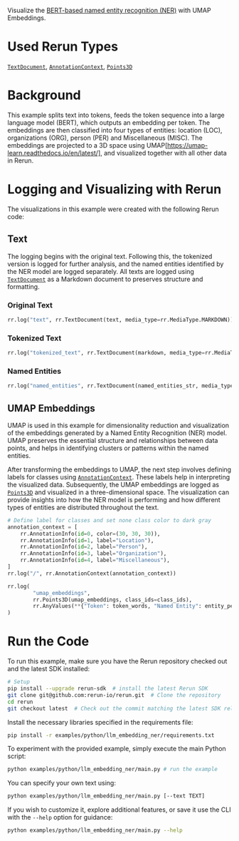 <!--[metadata]
title = "LLM Embedding-Based Named Entity Recognition"
tags = ["LLM", "embeddings", "classification", "huggingface", "text"]
description = "Visualize the BERT-based named entity recognition NER with UMAP Embeddings."
thumbnail = "https://static.rerun.io/llm-embedding/999737b3b78d762e70116bc23929ebfde78e18c6/480w.png"
thumbnail_dimensions = [480, 480]
-->
<picture>
  <img src="https://static.rerun.io/llm_embedding_ner/d98c09dd6bfa20ceea3e431c37dc295a4009fa1b/full.png" alt="">
  <source media="(max-width: 480px)" srcset="https://static.rerun.io/llm_embedding_ner/d98c09dd6bfa20ceea3e431c37dc295a4009fa1b/480w.png">
  <source media="(max-width: 768px)" srcset="https://static.rerun.io/llm_embedding_ner/d98c09dd6bfa20ceea3e431c37dc295a4009fa1b/768w.png">
  <source media="(max-width: 1024px)" srcset="https://static.rerun.io/llm_embedding_ner/d98c09dd6bfa20ceea3e431c37dc295a4009fa1b/1024w.png">
  <source media="(max-width: 1200px)" srcset="https://static.rerun.io/llm_embedding_ner/d98c09dd6bfa20ceea3e431c37dc295a4009fa1b/1200w.png">
</picture>

Visualize the [BERT-based named entity recognition (NER)](https://huggingface.co/dslim/bert-base-NER) with UMAP Embeddings. 

# Used Rerun Types
[`TextDocument`](https://www.rerun.io/docs/reference/types/archetypes/text_document), [`AnnotationContext`](https://www.rerun.io/docs/reference/types/archetypes/annotation_context), [`Points3D`](https://www.rerun.io/docs/reference/types/archetypes/points3d)

# Background
This example splits text into tokens, feeds the token sequence into a large language model (BERT), which outputs an embedding per token. 
The embeddings are then classified into four types of entities: location (LOC), organizations (ORG), person (PER) and Miscellaneous (MISC). The embeddings are projected to a 3D space using UMAP[https://umap-learn.readthedocs.io/en/latest/], and visualized together with all other data in Rerun.

# Logging and Visualizing with Rerun
The visualizations in this example were created with the following Rerun code:

## Text
The logging begins with the original text. Following this, the tokenized version is logged for further analysis, and the named entities identified by the NER model are logged separately.
All texts are logged using [`TextDocument`](https://www.rerun.io/docs/reference/types/archetypes/text_document) as a Markdown document to preserves structure and formatting.
### Original Text
```python
rr.log("text", rr.TextDocument(text, media_type=rr.MediaType.MARKDOWN))
```

### Tokenized Text 
```python
rr.log("tokenized_text", rr.TextDocument(markdown, media_type=rr.MediaType.MARKDOWN))
```

### Named Entities
```python
rr.log("named_entities", rr.TextDocument(named_entities_str, media_type=rr.MediaType.MARKDOWN))
```

## UMAP Embeddings

[//]: # (The embeddings to UMAP facilitates the exploration, understanding, and evaluation of the NER model's output in a more interpretable and visually appealing manner.)

UMAP is used in this example for dimensionality reduction and visualization of the embeddings generated by a Named Entity Recognition (NER) model.
UMAP preserves the essential structure and relationships between data points, and helps in identifying clusters or patterns within the named entities.

After transforming the embeddings to UMAP, the next step involves defining labels for classes using [`AnnotationContext`](https://www.rerun.io/docs/reference/types/archetypes/annotation_context).
These labels help in interpreting the visualized data. 
Subsequently, the UMAP embeddings are logged as [`Points3D`](https://www.rerun.io/docs/reference/types/archetypes/points3d) and visualized in a three-dimensional space. 
The visualization can provide insights into how the NER model is performing and how different types of entities are distributed throughout the text.


```python
# Define label for classes and set none class color to dark gray
annotation_context = [
    rr.AnnotationInfo(id=0, color=(30, 30, 30)),
    rr.AnnotationInfo(id=1, label="Location"),
    rr.AnnotationInfo(id=2, label="Person"),
    rr.AnnotationInfo(id=3, label="Organization"),
    rr.AnnotationInfo(id=4, label="Miscellaneous"),
]
rr.log("/", rr.AnnotationContext(annotation_context))
```

```python
rr.log(
        "umap_embeddings",
        rr.Points3D(umap_embeddings, class_ids=class_ids),
        rr.AnyValues(**{"Token": token_words, "Named Entity": entity_per_token(token_words, ner_results)}),
)
```


# Run the Code
To run this example, make sure you have the Rerun repository checked out and the latest SDK installed:
```bash
# Setup 
pip install --upgrade rerun-sdk  # install the latest Rerun SDK
git clone git@github.com:rerun-io/rerun.git  # Clone the repository
cd rerun
git checkout latest  # Check out the commit matching the latest SDK release
```
Install the necessary libraries specified in the requirements file:
```bash
pip install -r examples/python/llm_embedding_ner/requirements.txt
```
To experiment with the provided example, simply execute the main Python script:
```bash
python examples/python/llm_embedding_ner/main.py # run the example
```
You can specify your own text using:
```bash
python examples/python/llm_embedding_ner/main.py [--text TEXT]
```
If you wish to customize it, explore additional features, or save it use the CLI with the `--help` option for guidance:
```bash
python examples/python/llm_embedding_ner/main.py --help 
```
